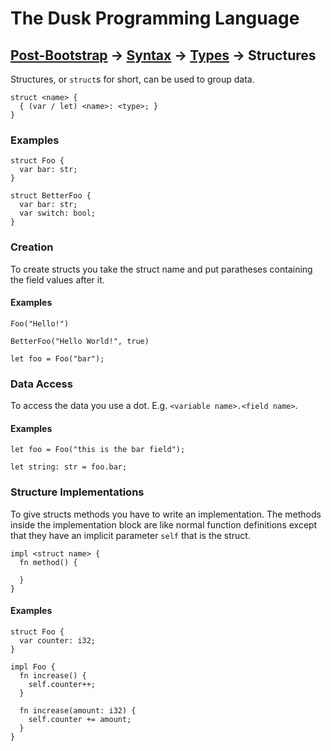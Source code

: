# The Dusk Programming Language

## [Post-Bootstrap](../../README.md) -> [Syntax](../README.md) -> [Types](README.md) -> Structures

Structures, or `struct`s for short, can be used to group data.

```
struct <name> {
  { (var / let) <name>: <type>; }
}
```

### Examples

```
struct Foo {
  var bar: str;
}

struct BetterFoo {
  var bar: str;
  var switch: bool;
}
```

### Creation

To create structs you take the struct name and put paratheses containing the
field values after it.

#### Examples

```
Foo("Hello!")

BetterFoo("Hello World!", true)

let foo = Foo("bar");
```

### Data Access

To access the data you use a dot. E.g. ``<variable name>.<field name>``.

#### Examples

```
let foo = Foo("this is the bar field");

let string: str = foo.bar;
```

### Structure Implementations

To give structs methods you have to write an implementation. The methods inside the implementation block are like normal function definitions except that they have an implicit parameter ``self`` that is the struct.

```
impl <struct name> {
  fn method() {

  }
}

```

#### Examples

```
struct Foo {
  var counter: i32;
}

impl Foo {
  fn increase() {
    self.counter++;
  }

  fn increase(amount: i32) {
    self.counter += amount;
  }
}
```
